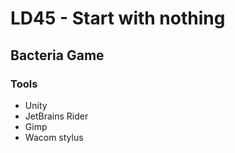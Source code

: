 # LD45 - Start with nothing

## Bacteria Game

### Tools
- Unity
- JetBrains Rider
- Gimp
- Wacom stylus
